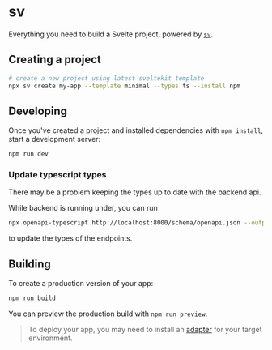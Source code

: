 # sv

Everything you need to build a Svelte project, powered by [`sv`](https://github.com/sveltejs/cli).

## Creating a project

```sh
# create a new project using latest sveltekit template
npx sv create my-app --template minimal --types ts --install npm
```

## Developing

Once you've created a project and installed dependencies with `npm install`, start a development server:

```sh
npm run dev
```

### Update typescript types

There may be a problem keeping the types up to date with the backend api.

While backend is running under, you can run

```sh
npx openapi-typescript http://localhost:8000/schema/openapi.json --output src/lib/types/api.ts
```

to update the types of the endpoints.

## Building

To create a production version of your app:

```sh
npm run build
```

You can preview the production build with `npm run preview`.

> To deploy your app, you may need to install an [adapter](https://svelte.dev/docs/kit/adapters) for your target environment.
